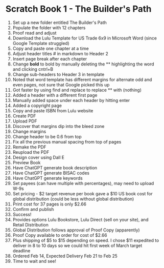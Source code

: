 # Scratch Book 1 - The Builder's Path

1. Set up a new folder entitled The Builder's Path 
2. Populate the folder with 12 chapters 
3. Proof read and adjust 
4. Download the Lulu Template for US Trade 6x9 in Microsoft Word (since Google Template struggled)
5. Copy and paste one chapter at a time 
6. Adjust header titles # in markdown to Header 2 
7. Insert page break after each chapter 
8. Change **bold** to bold by manually deleting the ** highlighting the word and clicking cntrl+B
9. Change sub-headers to Header 3 in template 
10. Noted that word template has different margins for alternate odd and even pages, not sure that Google picked this up
11. Got faster by using find and replace to replace ** with (nothing)
12. Added a header with a different first page 
13. Manually added space under each header by hitting enter 
14. Added a copyright page 
15. Copy and paste ISBN from Lulu website
16. Create PDF
17. Upload PDF
18. Discover that margins dip into the bleed zone
19. Change margins 
20. Change header to be 0.6 from top 
21. Fix all the previous manual spacing from top of pages 
22. Remake the PDF 
23. Reupload the PDF 
24. Design cover using Dall E 
25. Preview Book
26. Have ChatGPT generate book description 
27. Have ChatGPT generate BISAC codes
28. Have ChatGPT generate keywords 
29. Set payees (can have multiple with percentages), may need to upload W-9s
30. Set pricing - $2 target revenue per book gave a $10 US book cost for global distribution (could be less without global distribution) 
31. Print cost for 37 pages is only $2.66
32. Confirm and publish 
33. Success! 
34. Provides options Lulu Bookstore, Lulu Direct (sell on your site), and Retail Distribution 
35. Global Distribution follows approval of Proof Copy (apparently) 
36. Proof Copy available to order for cost of $2.66
37. Plus shipping of $5 to $15 depending on speed. I chose $11 expedited to deliver in 8 to 10 days so we could hit first week of March target deadline 
38. Ordered Feb 14, Expected Delivery Feb 21 to Feb 25
39. Time to wait and see! 